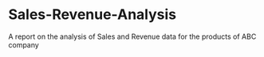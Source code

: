 # Sales-Revenue-Analysis
A report on the analysis of Sales and Revenue data for the products of ABC company

